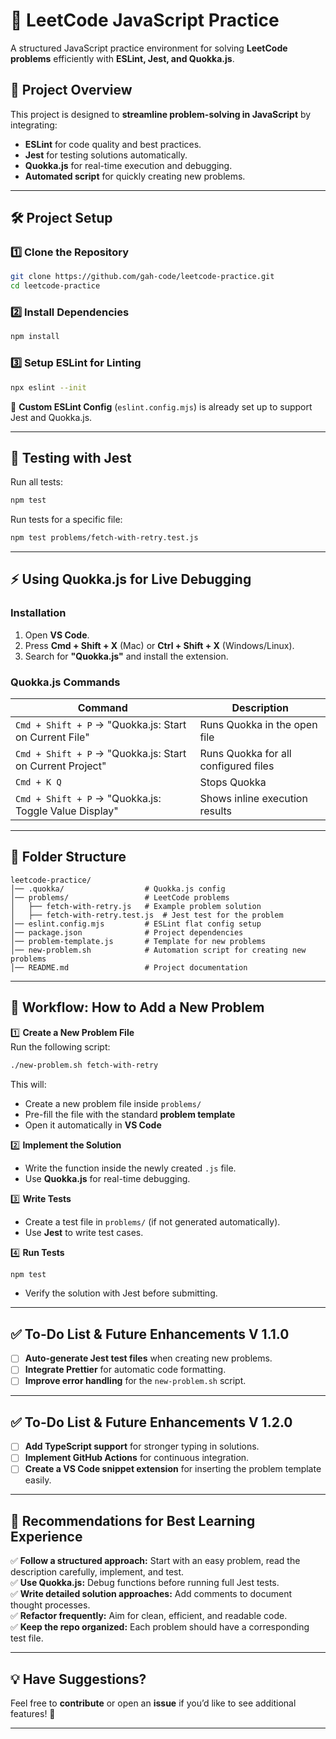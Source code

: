
# 🚀 LeetCode JavaScript Practice

A structured JavaScript practice environment for solving **LeetCode problems** efficiently with **ESLint, Jest, and Quokka.js**.

## 📌 Project Overview

This project is designed to **streamline problem-solving in JavaScript** by integrating:

- **ESLint** for code quality and best practices.
- **Jest** for testing solutions automatically.
- **Quokka.js** for real-time execution and debugging.
- **Automated script** for quickly creating new problems.

---

## 🛠️ Project Setup

### 1️⃣ **Clone the Repository**

```sh
git clone https://github.com/gah-code/leetcode-practice.git
cd leetcode-practice
```

### 2️⃣ **Install Dependencies**

```sh
npm install
```

### 3️⃣ **Setup ESLint for Linting**

```sh
npx eslint --init
```

🔹 **Custom ESLint Config** (`eslint.config.mjs`) is already set up to support Jest and Quokka.js.

---

## 🧪 Testing with Jest

Run all tests:

```sh
npm test
```

Run tests for a specific file:

```sh
npm test problems/fetch-with-retry.test.js
```

---

## ⚡ Using Quokka.js for Live Debugging

### **Installation**

1. Open **VS Code**.
2. Press **Cmd + Shift + X** (Mac) or **Ctrl + Shift + X** (Windows/Linux).
3. Search for **"Quokka.js"** and install the extension.

### **Quokka.js Commands**

| Command | Description |
|---------|-------------|
| `Cmd + Shift + P` → "Quokka.js: Start on Current File" | Runs Quokka in the open file |
| `Cmd + Shift + P` → "Quokka.js: Start on Current Project" | Runs Quokka for all configured files |
| `Cmd + K Q` | Stops Quokka |
| `Cmd + Shift + P` → "Quokka.js: Toggle Value Display" | Shows inline execution results |

---

## 📂 Folder Structure

```
leetcode-practice/
│── .quokka/                  # Quokka.js config
│── problems/                 # LeetCode problems
│   ├── fetch-with-retry.js   # Example problem solution
│   ├── fetch-with-retry.test.js  # Jest test for the problem
│── eslint.config.mjs         # ESLint flat config setup
│── package.json              # Project dependencies
│── problem-template.js       # Template for new problems
│── new-problem.sh            # Automation script for creating new problems
│── README.md                 # Project documentation
```

---

## 🚀 Workflow: How to Add a New Problem

1️⃣ **Create a New Problem File**  
Run the following script:

```sh
./new-problem.sh fetch-with-retry
```

This will:

- Create a new problem file inside `problems/`
- Pre-fill the file with the standard **problem template**
- Open it automatically in **VS Code**

2️⃣ **Implement the Solution**

- Write the function inside the newly created `.js` file.
- Use **Quokka.js** for real-time debugging.

3️⃣ **Write Tests**

- Create a test file in `problems/` (if not generated automatically).
- Use **Jest** to write test cases.

4️⃣ **Run Tests**

```sh
npm test
```

- Verify the solution with Jest before submitting.

---

## ✅ To-Do List & Future Enhancements V 1.1.0

- [ ] **Auto-generate Jest test files** when creating new problems.
- [ ] **Integrate Prettier** for automatic code formatting.
- [ ] **Improve error handling** for the `new-problem.sh` script.

---

## ✅ To-Do List & Future Enhancements V 1.2.0

- [ ] **Add TypeScript support** for stronger typing in solutions.
- [ ] **Implement GitHub Actions** for continuous integration.
- [ ] **Create a VS Code snippet extension** for inserting the problem template easily.

---

## 📝 Recommendations for Best Learning Experience

✅ **Follow a structured approach:** Start with an easy problem, read the description carefully, implement, and test.  
✅ **Use Quokka.js:** Debug functions before running full Jest tests.  
✅ **Write detailed solution approaches:** Add comments to document thought processes.  
✅ **Refactor frequently:** Aim for clean, efficient, and readable code.  
✅ **Keep the repo organized:** Each problem should have a corresponding test file.  

---

## 💡 Have Suggestions?

Feel free to **contribute** or open an **issue** if you’d like to see additional features! 🚀  

---

